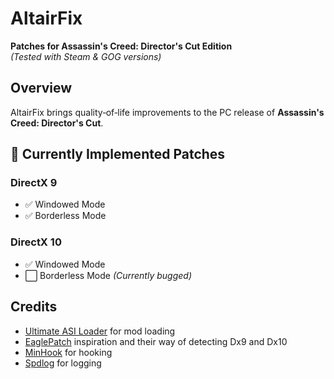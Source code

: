 # AltairFix  
**Patches for Assassin's Creed: Director's Cut Edition**  
*(Tested with Steam & GOG versions)*

## Overview  
AltairFix brings quality‑of‑life improvements to the PC release of **Assassin's Creed: Director's Cut**.

## 🔧 Currently Implemented Patches  

### DirectX 9  
- ✅ Windowed Mode  
- ✅ Borderless Mode  

### DirectX 10  
- ✅ Windowed Mode  
- ⬜ Borderless Mode *(Currently bugged)*     

## Credits
- [Ultimate ASI Loader](https://github.com/ThirteenAG/Ultimate-ASI-Loader) for mod loading
- [EaglePatch](https://github.com/Sergeanur/EaglePatch) inspiration and their way of detecting Dx9 and Dx10
- [MinHook](https://github.com/TsudaKageyu/minhook) for hooking
- [Spdlog](https://github.com/gabime/spdlog) for logging
